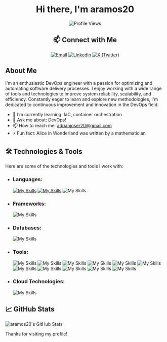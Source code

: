 <div align="center">
  
# Hi there, I'm aramos20

![Profile Views](https://komarev.com/ghpvc/?username=aramos20&color=blue)

## 📫 Connect with Me

<a href="mailto:adrianjoser20@gmail.com"><img src="https://go-skill-icons.vercel.app/api/icons?i=gmail" alt="Email"></a>
<a href="https://www.linkedin.com/in/adriánramos" target="_blank" rel="noopener noreferrer"><img src="https://go-skill-icons.vercel.app/api/icons?i=linkedin" alt="LinkedIn"></a>
<a href="https://x.com/" target="_blank" rel="noopener noreferrer"><img src="https://go-skill-icons.vercel.app/api/icons?i=twitter" alt="X (Twitter)"></a>

</div>

## About Me

I'm an enthusiastic DevOps engineer with a passion for optimizing and automating software delivery processes. I enjoy working with a wide range of tools and technologies to improve system reliability, scalability, and efficiency. Constantly eager to learn and explore new methodologies, I'm dedicated to continuous improvement and innovation in the DevOps field.

- 🌱 I’m currently learning: IaC, container orchestration
- 💬 Ask me about: DevOps!
- 📫 How to reach me: adrianjoser20@gmail.com
- ⚡ Fun fact: Alice in Wonderland was written by a mathematician

## 🛠️ Technologies & Tools

Here are some of the technologies and tools I work with:

- ### Languages:
  [![My Skills](https://skillicons.dev/icons?i=python)](https://skillicons.dev) [![My Skills](https://skillicons.dev/icons?i=bash)](https://skillicons.dev) ![My Skills](https://go-skill-icons.vercel.app/api/icons?i=yml)
- ### Frameworks:
  ![My Skills](https://go-skill-icons.vercel.app/api/icons?i=nodejs)
- ### Databases:
  ![My Skills](https://go-skill-icons.vercel.app/api/icons?i=postgres)
- ### Tools:
  ![My Skills](https://go-skill-icons.vercel.app/api/icons?i=git)
  ![My Skills](https://go-skill-icons.vercel.app/api/icons?i=github)
  ![My Skills](https://go-skill-icons.vercel.app/api/icons?i=docker)
  ![My Skills](https://go-skill-icons.vercel.app/api/icons?i=nginx)
  ![My Skills](https://go-skill-icons.vercel.app/api/icons?i=prometheus)
  ![My Skills](https://go-skill-icons.vercel.app/api/icons?i=grafana)
  ![My Skills](https://go-skill-icons.vercel.app/api/icons?i=githubactions)
  ![My Skills](https://go-skill-icons.vercel.app/api/icons?i=sonarqube)
  ![My Skills](https://go-skill-icons.vercel.app/api/icons?i=snyk)
  ![My Skills](https://go-skill-icons.vercel.app/api/icons?i=circleci)
  ![My Skills](https://go-skill-icons.vercel.app/api/icons?i=vim)
- ### Cloud Technologies:
  ![My Skills](https://go-skill-icons.vercel.app/api/icons?i=aws)

## 📈 GitHub Stats

![aramos20's GitHub Stats](https://github-readme-stats.vercel.app/api?username=aramos20&show_icons=true&theme=radical)

Thanks for visiting my profile!

